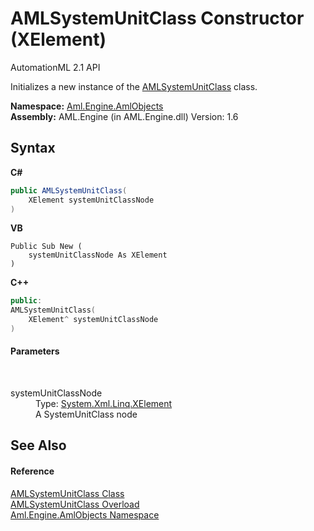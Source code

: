 # AMLSystemUnitClass Constructor (XElement)
AutomationML 2.1 API 

Initializes a new instance of the <a href="T_Aml_Engine_AmlObjects_AMLSystemUnitClass">AMLSystemUnitClass</a> class.

**Namespace:**&nbsp;<a href="N_Aml_Engine_AmlObjects">Aml.Engine.AmlObjects</a><br />**Assembly:**&nbsp;AML.Engine (in AML.Engine.dll) Version: 1.6

## Syntax

**C#**<br />
``` C#
public AMLSystemUnitClass(
	XElement systemUnitClassNode
)
```

**VB**<br />
``` VB
Public Sub New ( 
	systemUnitClassNode As XElement
)
```

**C++**<br />
``` C++
public:
AMLSystemUnitClass(
	XElement^ systemUnitClassNode
)
```


#### Parameters
&nbsp;<dl><dt>systemUnitClassNode</dt><dd>Type: <a href="https://docs.microsoft.com/dotnet/api/system.xml.linq.xelement" target="_parent" rel="noopener noreferrer">System.Xml.Linq.XElement</a><br />A SystemUnitClass node</dd></dl>

## See Also


#### Reference
<a href="T_Aml_Engine_AmlObjects_AMLSystemUnitClass">AMLSystemUnitClass Class</a><br /><a href="Overload_Aml_Engine_AmlObjects_AMLSystemUnitClass__ctor">AMLSystemUnitClass Overload</a><br /><a href="N_Aml_Engine_AmlObjects">Aml.Engine.AmlObjects Namespace</a><br />